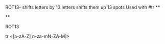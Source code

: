 ROT13- shifts letters by 13 letters
	shifts them up 13 spots 
	Used with #tr
**

**

ROT13

tr <[a-zA-Z] n-za-mN-ZA-M]>


